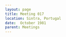 ```yaml
---
layout: page
title: Meeting 017
location: Sintra, Portugal
date:  October 1981
parent: Meetings
---
```

